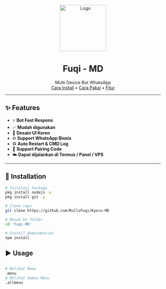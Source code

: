 <!-- Logo -->
<p align="center">
  <img src="https://files.catbox.moe/i9fr21.jpeg" width="150" alt="Logo" />
</p>

<h1 align="center">Fuqi - MD</h1>

<p align="center">
  Multi Device Bot WhatsApp
  <br />
  <a href="#🚀-Installation">Cara Install</a> •
  <a href="#▶️-Usage">Cara Pakai</a> •
  <a href="#✨-Features">Fitur</a>
</p>

---

## ✨ Features
- ⚡ **Bot Fast Respons**
- ✅ **Mudah digunakan**
- 🧩 **Desain UI Keren**
- 🌐 **Support WhatsApp Bisnis**
- ♻️ **Auto Restart & CMD Log**
- 📱 **Support Pairing Code**
- ☁️ **Dapat dijalankan di Termux / Panel / VPS**

---

## 🚀 Installation

```bash
# Instalasi Package
pkg install nodejs -y
pkg install git -y

# Clone repo
git clone https://github.com/RullzFuqi/Kyoru-MD

# Masuk ke folder
cd 'Fuqi-MD'

# Install dependencies
npm install
```

## ▶️ Usage
```bash

# Melihat Menu
.menu
# Melihat Semua Menu
.allmenu
